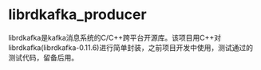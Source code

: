 # librdkafka_producer
librdkafka是kafka消息系统的C/C++跨平台开源库。该项目用C++对librdkafka(librdkafka-0.11.6)进行简单封装，之前项目开发中使用，测试通过的测试代码，留备后用。
